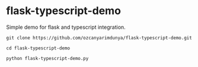# flask-typescript-demo
Simple demo for flask and typescript integration.

```
git clone https://github.com/ozcanyarimdunya/flask-typescript-demo.git

cd flask-typescript-demo

python flask-typescript-demo.py
```
